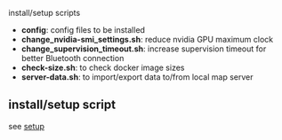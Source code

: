 install/setup scripts

- **config**: config files to be installed
- **change_nvidia-smi_settings.sh**: reduce nvidia GPU maximum clock 
- **change_supervision_timeout.sh**: increase supervision timeout for better Bluetooth connection
- **check-size.sh**: to check docker image sizes
- **server-data.sh**: to import/export data to/from local map server

## install/setup script

see [setup](../README.md#setup)